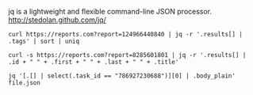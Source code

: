 jq is a lightweight and flexible command-line JSON processor.
http://stedolan.github.com/jq/


    curl https://reports.com?report=124966440840 | jq -r '.results[] | .tags' | sort | uniq

    curl -s https://reports.com?report=8285601801 | jq -r '.results[] | .id + " " + .first + " " + .last + " " + .title'

    jq '[.[] | select(.task_id == "786927230688")][0] | .body_plain' file.json
